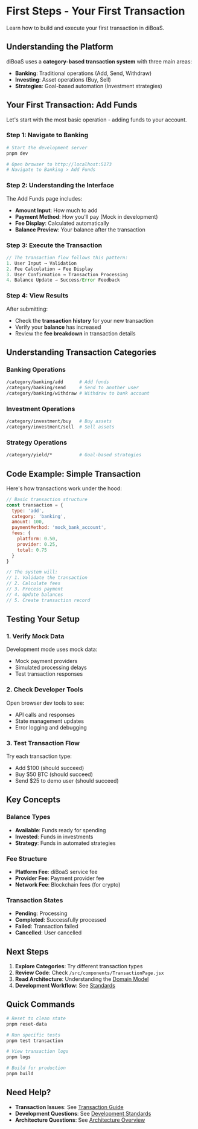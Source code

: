 # First Steps - Your First Transaction

Learn how to build and execute your first transaction in diBoaS.

## Understanding the Platform

diBoaS uses a **category-based transaction system** with three main areas:

- **Banking**: Traditional operations (Add, Send, Withdraw)
- **Investing**: Asset operations (Buy, Sell)  
- **Strategies**: Goal-based automation (Investment strategies)

## Your First Transaction: Add Funds

Let's start with the most basic operation - adding funds to your account.

### Step 1: Navigate to Banking

```bash
# Start the development server
pnpm dev

# Open browser to http://localhost:5173
# Navigate to Banking > Add Funds
```

### Step 2: Understanding the Interface

The Add Funds page includes:
- **Amount Input**: How much to add
- **Payment Method**: How you'll pay (Mock in development)
- **Fee Display**: Calculated automatically
- **Balance Preview**: Your balance after the transaction

### Step 3: Execute the Transaction

```javascript
// The transaction flow follows this pattern:
1. User Input → Validation
2. Fee Calculation → Fee Display
3. User Confirmation → Transaction Processing
4. Balance Update → Success/Error Feedback
```

### Step 4: View Results

After submitting:
- Check the **transaction history** for your new transaction
- Verify your **balance** has increased
- Review the **fee breakdown** in transaction details

## Understanding Transaction Categories

### Banking Operations
```bash
/category/banking/add      # Add funds
/category/banking/send     # Send to another user
/category/banking/withdraw # Withdraw to bank account
```

### Investment Operations
```bash
/category/investment/buy   # Buy assets
/category/investment/sell  # Sell assets
```

### Strategy Operations
```bash
/category/yield/*          # Goal-based strategies
```

## Code Example: Simple Transaction

Here's how transactions work under the hood:

```javascript
// Basic transaction structure
const transaction = {
  type: 'add',
  category: 'banking',
  amount: 100,
  paymentMethod: 'mock_bank_account',
  fees: {
    platform: 0.50,
    provider: 0.25,
    total: 0.75
  }
}

// The system will:
// 1. Validate the transaction
// 2. Calculate fees
// 3. Process payment
// 4. Update balances
// 5. Create transaction record
```

## Testing Your Setup

### 1. Verify Mock Data
Development mode uses mock data:
- Mock payment providers
- Simulated processing delays
- Test transaction responses

### 2. Check Developer Tools
Open browser dev tools to see:
- API calls and responses
- State management updates
- Error logging and debugging

### 3. Test Transaction Flow
Try each transaction type:
- Add $100 (should succeed)
- Buy $50 BTC (should succeed)
- Send $25 to demo user (should succeed)

## Key Concepts

### Balance Types
- **Available**: Funds ready for spending
- **Invested**: Funds in investments
- **Strategy**: Funds in automated strategies

### Fee Structure
- **Platform Fee**: diBoaS service fee
- **Provider Fee**: Payment provider fee
- **Network Fee**: Blockchain fees (for crypto)

### Transaction States
- **Pending**: Processing
- **Completed**: Successfully processed
- **Failed**: Transaction failed
- **Cancelled**: User cancelled

## Next Steps

1. **Explore Categories**: Try different transaction types
2. **Review Code**: Check `/src/components/TransactionPage.jsx`
3. **Read Architecture**: Understanding the [Domain Model](../architecture/DOMAIN_MODEL.md)
4. **Development Workflow**: See [Standards](../development/STANDARDS.md)

## Quick Commands

```bash
# Reset to clean state
pnpm reset-data

# Run specific tests
pnpm test transaction

# View transaction logs
pnpm logs

# Build for production
pnpm build
```

## Need Help?

- **Transaction Issues**: See [Transaction Guide](../transactions/OVERVIEW.md)
- **Development Questions**: See [Development Standards](../development/STANDARDS.md)
- **Architecture Questions**: See [Architecture Overview](../architecture/OVERVIEW.md)